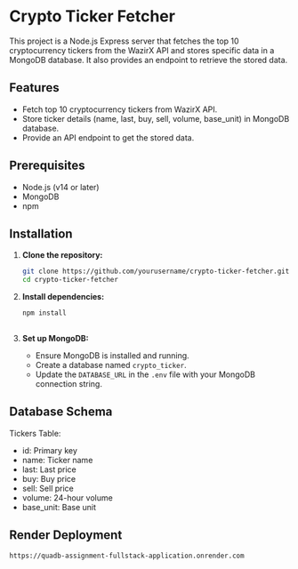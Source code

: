 # Crypto Ticker Fetcher

This project is a Node.js Express server that fetches the top 10 cryptocurrency tickers from the WazirX API and stores specific data in a MongoDB database. It also provides an endpoint to retrieve the stored data.

## Features

- Fetch top 10 cryptocurrency tickers from WazirX API.
- Store ticker details (name, last, buy, sell, volume, base_unit) in MongoDB database.
- Provide an API endpoint to get the stored data.

## Prerequisites

- Node.js (v14 or later)
- MongoDB
- npm

## Installation

1. **Clone the repository:**
   ```bash
   git clone https://github.com/yourusername/crypto-ticker-fetcher.git
   cd crypto-ticker-fetcher
2. **Install dependencies:**
   ```bash
   npm install
  
3. **Set up MongoDB:**
   
   - Ensure MongoDB is installed and running.
   - Create a database named `crypto_ticker`.
   - Update the `DATABASE_URL` in the `.env` file with your MongoDB connection string.

## Database Schema

  Tickers Table:
  - id: Primary key
  - name: Ticker name
  - last: Last price
  - buy: Buy price
  - sell: Sell price
  - volume: 24-hour volume
  - base_unit: Base unit

## Render Deployment
   ```bash
   https://quadb-assignment-fullstack-application.onrender.com
